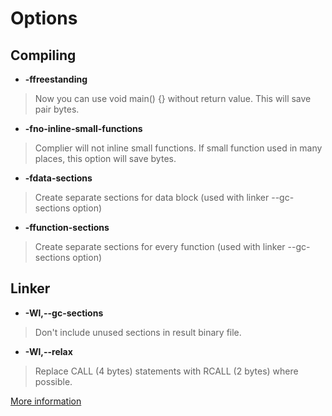 # Options #

## Compiling ##
  * **-ffreestanding**
> Now you can use void main() {} without return value. This will save pair bytes.
  * **-fno-inline-small-functions**
> Complier will not inline small functions. If small function used in many places, this option will save bytes.
  * **-fdata-sections**
> Create separate sections for data block (used with linker --gc-sections option)
  * **-ffunction-sections**
> Create separate sections for every function (used with linker --gc-sections option)

## Linker ##
  * **-Wl,--gc-sections**
> Don't include unused sections in result binary file.
  * **-Wl,--relax**
> Replace CALL (4 bytes) statements with RCALL (2 bytes) where possible.

[More information](http://www.tty1.net/blog/2008-04-29-avr-gcc-optimisations_en.html)